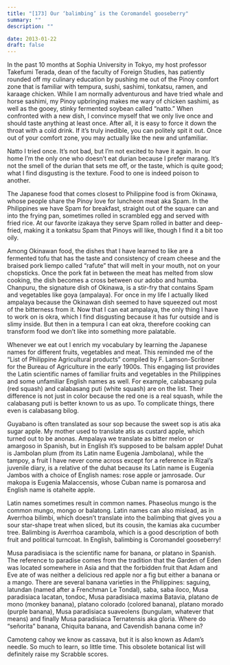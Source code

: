 ```yaml
---
title: "[173] Our ‘balimbing’ is the Coromandel gooseberry"
summary: ""
description: ""

date: 2013-01-22
draft: false
---
```


In the past 10 months at Sophia University in Tokyo, my host professor Takefumi Terada, dean of the faculty of Foreign Studies, has patiently rounded off my culinary education by pushing me out of the Pinoy comfort zone that is familiar with tempura, sushi, sashimi, tonkatsu, ramen,  and karaage chicken. While I am normally adventurous and have tried whale and horse sashimi, my Pinoy upbringing makes me wary of chicken sashimi, as well as the gooey, stinky fermented soybean called “natto.” When confronted with a new dish, I convince myself that we only live once and should taste anything at least once. After all, it is easy to force it down the throat with a cold drink. If it’s truly inedible, you can politely spit it out. Once out of your comfort zone, you may actually like the new and unfamiliar.

Natto I tried once. It’s not bad, but I’m not excited to have it again. In our home I’m the only one who doesn’t eat durian because I prefer marang. It’s not the smell of the durian that sets me off, or the taste, which is quite good; what I find disgusting is the texture. Food to one is indeed poison to another.

The Japanese food that comes closest to Philippine food is from Okinawa, whose people share the Pinoy love for luncheon meat aka Spam. In the Philippines we have Spam for breakfast, straight out of the square can and into the frying pan, sometimes rolled in scrambled egg and served with fried rice. At our favorite izakaya they serve Spam rolled in batter and deep-fried, making it a tonkatsu Spam that Pinoys will like, though I find it a bit too oily.

Among Okinawan food, the dishes that I have learned to like are a fermented tofu that has the taste and consistency of cream cheese and the braised pork liempo called “rafute” that will melt in your mouth, not on your chopsticks. Once the pork fat in between the meat has melted from slow cooking, the dish becomes a cross between our adobo and humba. Chanpuru, the signature dish of Okinawa, is a stir-fry that contains Spam and vegetables like goya (ampalaya). For once in my life I actually liked ampalaya because the Okinawan dish seemed to have squeezed out most of the bitterness from it. Now that I can eat ampalaya, the only thing I have to work on is okra, which I find disgusting because it has fur outside and is slimy inside. But then in a tempura I can eat okra, therefore cooking can transform food we don’t like into something more palatable.

Whenever we eat out I enrich my vocabulary by learning the Japanese names for different fruits, vegetables and meat. This reminded me of the “List of Philippine Agricultural products” compiled by F. Lamson-Scribner for the Bureau of Agriculture in the early 1900s. This engaging list provides the Latin scientific names of familiar fruits and vegetables in the Philippines and some unfamiliar English names as well. For example, calabasang pula (red squash) and calabasang puti (white squash) are on the list. Their difference is not just in color because the red one is a real squash, while the calabasang puti is better known to us as upo. To complicate things, there even is calabasang bilog.

Guyabano is often translated as sour sop because the sweet sop is atis aka sugar apple. My mother used to translate atis as custard apple, which turned out to be anonas. Ampalaya we translate as bitter melon or amargoso in Spanish, but in English it’s supposed to be balsam apple! Duhat is Jambolan plum (from its Latin name Eugenia Jambolana), while the tampoy, a fruit I have never come across except for a reference in Rizal’s juvenile diary, is a relative of the duhat because its Latin name is Eugenia Jambos with a choice of English names: rose apple or jamrosade. Our makopa is Eugenia Malaccensis, whose Cuban name is pomarosa and English name is otaheite apple.

Latin names sometimes result in common names. Phaseolus mungo is the common mungo, mongo or balatong. Latin names can also mislead, as in Averrhoa bilimbi, which doesn’t translate into the balimbing that gives you a sour star-shape treat when sliced, but its cousin, the kamias aka cucumber tree. Balimbing is Averrhoa carambola, which is a good description of both fruit and political turncoat. In English, balimbing is Coromandel gooseberry!

Musa paradisiaca is the scientific name for banana, or platano in Spanish. The reference to paradise comes from the tradition that the Garden of Eden was located somewhere in Asia and that the forbidden fruit that Adam and Eve ate of was neither a delicious red apple nor a fig but either a banana or a mango. There are several banana varieties in the Philippines: saguing, latundan (named after a Frenchman Le Tondal), saba, saba iloco, Musa paradisiaca lacatan, tondoc, Musa paradisiaca maxima Batavia, platano de mono (monkey banana), platano colorado (colored banana), platano morado (purple banana), Musa paradisiaca suaveolens (bungulam, whatever that means) and finally Musa paradisiaca Ternatensis aka gloria. Where do “señorita” banana, Chiquita banana, and Cavendish banana come in?

Camoteng cahoy we know as cassava, but it is also known as Adam’s needle. So much to learn, so little time. This obsolete botanical list will definitely raise my Scrabble scores.
